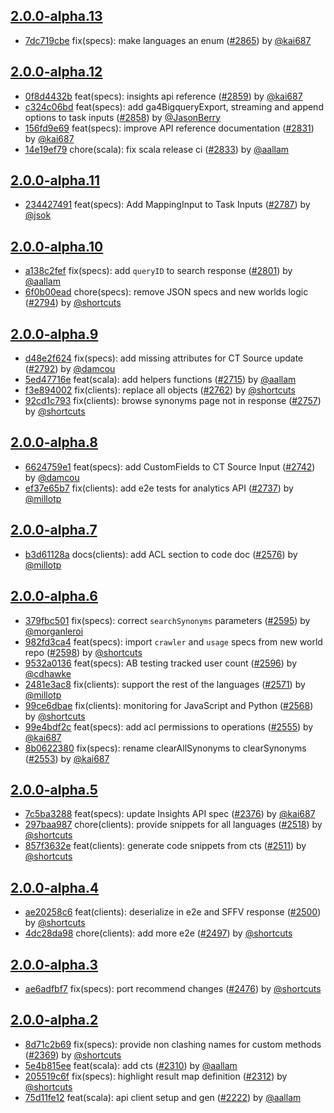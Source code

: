 ## [2.0.0-alpha.13](https://github.com/algolia/algoliasearch-client-scala/compare/2.0.0-alpha.12...2.0.0-alpha.13)

- [7dc719cbe](https://github.com/algolia/api-clients-automation/commit/7dc719cbe) fix(specs): make languages an enum ([#2865](https://github.com/algolia/api-clients-automation/pull/2865)) by [@kai687](https://github.com/kai687/)

## [2.0.0-alpha.12](https://github.com/algolia/algoliasearch-client-scala/compare/2.0.0-alpha.11...2.0.0-alpha.12)

- [0f8d4432b](https://github.com/algolia/api-clients-automation/commit/0f8d4432b) feat(specs): insights api reference ([#2859](https://github.com/algolia/api-clients-automation/pull/2859)) by [@kai687](https://github.com/kai687/)
- [c324c06bd](https://github.com/algolia/api-clients-automation/commit/c324c06bd) feat(specs): add ga4BigqueryExport, streaming and append options to task inputs ([#2858](https://github.com/algolia/api-clients-automation/pull/2858)) by [@JasonBerry](https://github.com/JasonBerry/)
- [156fd9e69](https://github.com/algolia/api-clients-automation/commit/156fd9e69) feat(specs): improve API reference documentation ([#2831](https://github.com/algolia/api-clients-automation/pull/2831)) by [@kai687](https://github.com/kai687/)
- [14e19ef79](https://github.com/algolia/api-clients-automation/commit/14e19ef79) chore(scala): fix scala release ci ([#2833](https://github.com/algolia/api-clients-automation/pull/2833)) by [@aallam](https://github.com/aallam/)

## [2.0.0-alpha.11](https://github.com/algolia/algoliasearch-client-scala/compare/2.0.0-alpha.10...2.0.0-alpha.11)

- [234427491](https://github.com/algolia/api-clients-automation/commit/234427491) feat(specs): Add MappingInput to Task Inputs ([#2787](https://github.com/algolia/api-clients-automation/pull/2787)) by [@jsok](https://github.com/jsok/)

## [2.0.0-alpha.10](https://github.com/algolia/algoliasearch-client-scala/compare/2.0.0-alpha.9...2.0.0-alpha.10)

- [a138c2fef](https://github.com/algolia/api-clients-automation/commit/a138c2fef) fix(specs): add `queryID` to search response ([#2801](https://github.com/algolia/api-clients-automation/pull/2801)) by [@aallam](https://github.com/aallam/)
- [6f0b00ead](https://github.com/algolia/api-clients-automation/commit/6f0b00ead) chore(specs): remove JSON specs and new worlds logic ([#2794](https://github.com/algolia/api-clients-automation/pull/2794)) by [@shortcuts](https://github.com/shortcuts/)

## [2.0.0-alpha.9](https://github.com/algolia/algoliasearch-client-scala/compare/2.0.0-alpha.8...2.0.0-alpha.9)

- [d48e2f624](https://github.com/algolia/api-clients-automation/commit/d48e2f624) fix(specs): add missing attributes for CT Source update ([#2792](https://github.com/algolia/api-clients-automation/pull/2792)) by [@damcou](https://github.com/damcou/)
- [5ed47716e](https://github.com/algolia/api-clients-automation/commit/5ed47716e) feat(scala): add helpers functions ([#2715](https://github.com/algolia/api-clients-automation/pull/2715)) by [@aallam](https://github.com/aallam/)
- [f3e894002](https://github.com/algolia/api-clients-automation/commit/f3e894002) fix(clients): replace all objects ([#2762](https://github.com/algolia/api-clients-automation/pull/2762)) by [@shortcuts](https://github.com/shortcuts/)
- [92cd1c793](https://github.com/algolia/api-clients-automation/commit/92cd1c793) fix(clients): browse synonyms page not in response ([#2757](https://github.com/algolia/api-clients-automation/pull/2757)) by [@shortcuts](https://github.com/shortcuts/)

## [2.0.0-alpha.8](https://github.com/algolia/algoliasearch-client-scala/compare/2.0.0-alpha.7...2.0.0-alpha.8)

- [6624759e1](https://github.com/algolia/api-clients-automation/commit/6624759e1) feat(specs): add CustomFields to CT Source Input ([#2742](https://github.com/algolia/api-clients-automation/pull/2742)) by [@damcou](https://github.com/damcou/)
- [ef37e65b7](https://github.com/algolia/api-clients-automation/commit/ef37e65b7) fix(clients): add e2e tests for analytics API ([#2737](https://github.com/algolia/api-clients-automation/pull/2737)) by [@millotp](https://github.com/millotp/)

## [2.0.0-alpha.7](https://github.com/algolia/algoliasearch-client-scala/compare/2.0.0-alpha.6...2.0.0-alpha.7)

- [b3d61128a](https://github.com/algolia/api-clients-automation/commit/b3d61128a) docs(clients): add ACL section to code doc ([#2576](https://github.com/algolia/api-clients-automation/pull/2576)) by [@millotp](https://github.com/millotp/)

## [2.0.0-alpha.6](https://github.com/algolia/algoliasearch-client-scala/compare/2.0.0-alpha.5...2.0.0-alpha.6)

- [379fbc501](https://github.com/algolia/api-clients-automation/commit/379fbc501) fix(specs): correct `searchSynonyms` parameters ([#2595](https://github.com/algolia/api-clients-automation/pull/2595)) by [@morganleroi](https://github.com/morganleroi/)
- [982fd3ca4](https://github.com/algolia/api-clients-automation/commit/982fd3ca4) feat(specs): import `crawler` and `usage` specs from new world repo ([#2598](https://github.com/algolia/api-clients-automation/pull/2598)) by [@shortcuts](https://github.com/shortcuts/)
- [9532a0136](https://github.com/algolia/api-clients-automation/commit/9532a0136) feat(specs): AB testing tracked user count ([#2596](https://github.com/algolia/api-clients-automation/pull/2596)) by [@cdhawke](https://github.com/cdhawke/)
- [2481e3ac8](https://github.com/algolia/api-clients-automation/commit/2481e3ac8) fix(clients): support the rest of the languages ([#2571](https://github.com/algolia/api-clients-automation/pull/2571)) by [@millotp](https://github.com/millotp/)
- [99ce6dbae](https://github.com/algolia/api-clients-automation/commit/99ce6dbae) fix(clients): monitoring for JavaScript and Python ([#2568](https://github.com/algolia/api-clients-automation/pull/2568)) by [@shortcuts](https://github.com/shortcuts/)
- [99e4bdf2c](https://github.com/algolia/api-clients-automation/commit/99e4bdf2c) feat(specs): add acl permissions to operations ([#2555](https://github.com/algolia/api-clients-automation/pull/2555)) by [@kai687](https://github.com/kai687/)
- [8b0622380](https://github.com/algolia/api-clients-automation/commit/8b0622380) fix(specs): rename clearAllSynonyms to clearSynonyms ([#2553](https://github.com/algolia/api-clients-automation/pull/2553)) by [@kai687](https://github.com/kai687/)

## [2.0.0-alpha.5](https://github.com/algolia/algoliasearch-client-scala/compare/2.0.0-alpha.4...2.0.0-alpha.5)

- [7c5ba3288](https://github.com/algolia/api-clients-automation/commit/7c5ba3288) feat(specs): update Insights API spec ([#2376](https://github.com/algolia/api-clients-automation/pull/2376)) by [@kai687](https://github.com/kai687/)
- [297baa987](https://github.com/algolia/api-clients-automation/commit/297baa987) chore(clients): provide snippets for all languages ([#2518](https://github.com/algolia/api-clients-automation/pull/2518)) by [@shortcuts](https://github.com/shortcuts/)
- [857f3632e](https://github.com/algolia/api-clients-automation/commit/857f3632e) feat(clients): generate code snippets from cts ([#2511](https://github.com/algolia/api-clients-automation/pull/2511)) by [@shortcuts](https://github.com/shortcuts/)

## [2.0.0-alpha.4](https://github.com/algolia/algoliasearch-client-scala/compare/2.0.0-alpha.3...2.0.0-alpha.4)

- [ae20258c6](https://github.com/algolia/api-clients-automation/commit/ae20258c6) feat(clients): deserialize in e2e and SFFV response ([#2500](https://github.com/algolia/api-clients-automation/pull/2500)) by [@shortcuts](https://github.com/shortcuts/)
- [4dc28da98](https://github.com/algolia/api-clients-automation/commit/4dc28da98) chore(clients): add more e2e ([#2497](https://github.com/algolia/api-clients-automation/pull/2497)) by [@shortcuts](https://github.com/shortcuts/)

## [2.0.0-alpha.3](https://github.com/algolia/algoliasearch-client-scala/compare/2.0.0-alpha.2...2.0.0-alpha.3)

- [ae6adfbf7](https://github.com/algolia/api-clients-automation/commit/ae6adfbf7) fix(specs): port recommend changes ([#2476](https://github.com/algolia/api-clients-automation/pull/2476)) by [@shortcuts](https://github.com/shortcuts/)

## [2.0.0-alpha.2](https://github.com/algolia/algoliasearch-client-scala/compare/2.0.0-alpha.1...2.0.0-alpha.2)

- [8d71c2b69](https://github.com/algolia/api-clients-automation/commit/8d71c2b69) fix(specs): provide non clashing names for custom methods ([#2369](https://github.com/algolia/api-clients-automation/pull/2369)) by [@shortcuts](https://github.com/shortcuts/)
- [5e4b815ee](https://github.com/algolia/api-clients-automation/commit/5e4b815ee) feat(scala): add cts ([#2310](https://github.com/algolia/api-clients-automation/pull/2310)) by [@aallam](https://github.com/aallam/)
- [205519c6f](https://github.com/algolia/api-clients-automation/commit/205519c6f) fix(specs): highlight result map definition ([#2312](https://github.com/algolia/api-clients-automation/pull/2312)) by [@shortcuts](https://github.com/shortcuts/)
- [75d11fe12](https://github.com/algolia/api-clients-automation/commit/75d11fe12) feat(scala):  api client setup and gen ([#2222](https://github.com/algolia/api-clients-automation/pull/2222)) by [@aallam](https://github.com/aallam/)

